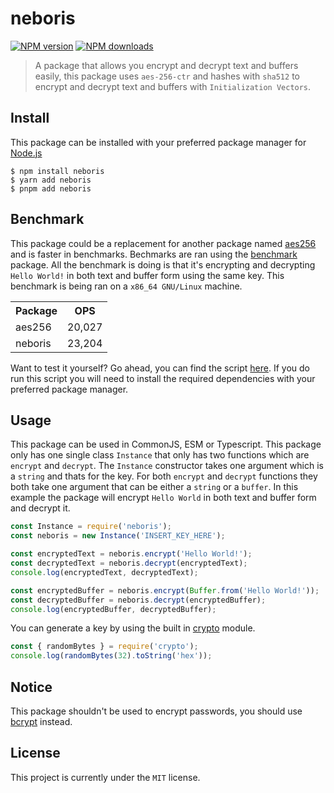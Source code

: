 # neboris
<p>
  <a href="https://www.npmjs.com/package/neboris"><img src="https://img.shields.io/npm/v/neboris?maxAge=3600" alt="NPM version" /></a>
  <a href="https://www.npmjs.com/package/neboris"><img src="https://img.shields.io/npm/dt/neboris?maxAge=3600" alt="NPM downloads" /></a>
</p>

> A package that allows you encrypt and decrypt text and buffers easily, this package uses `aes-256-ctr` and hashes with `sha512` to encrypt and decrypt text and buffers with `Initialization Vectors`.

## Install
This package can be installed with your preferred package manager for [Node.js](https://nodejs.org)
```shell
$ npm install neboris
$ yarn add neboris
$ pnpm add neboris
```

## Benchmark
This package could be a replacement for another package named [aes256](https://npmjs.com/package/aes256) and is faster in benchmarks. Bechmarks are ran using the [benchmark](https://npmjs.com/package/benchmark) package. All the benchmark is doing is that it's encrypting and decrypting `Hello World!` in both text and buffer form using the same key. This benchmark is being ran on a `x86_64 GNU/Linux` machine.

<table>
	<tr>
		<th>Package</th>
		<th>OPS</th>
 	</tr>
 	<tr>
  		<td>aes256</td>
   		<td>20,027</td>
 	</tr>
	<tr>
  		<td>neboris</td>
   		<td>23,204</td>
 	</tr>
 	</tr>
</table>

Want to test it yourself? Go ahead, you can find the script [here](https://github.com/dubfib/neboris/blob/main/test.js). If you do run this script you will need to install the required dependencies with your preferred package manager.

## Usage
This package can be used in CommonJS, ESM or Typescript. This package only has one single class `Instance` that only has two functions which are `encrypt` and `decrypt`. The `Instance` constructor takes one argument which is a `string` and thats for the key. For both `encrypt` and `decrypt` functions they both take one argument that can be either a `string` or a `buffer`. In this example the package will encrypt `Hello World` in both text and buffer form and decrypt it.
```js
const Instance = require('neboris');
const neboris = new Instance('INSERT_KEY_HERE');

const encryptedText = neboris.encrypt('Hello World!');
const decryptedText = neboris.decrypt(encryptedText);
console.log(encryptedText, decryptedText);

const encryptedBuffer = neboris.encrypt(Buffer.from('Hello World!'));
const decryptedBuffer = neboris.decrypt(encryptedBuffer);
console.log(encryptedBuffer, decryptedBuffer);
```
You can generate a key by using the built in [crypto](https://nodejs.org/api/crypto.html) module.
```js
const { randomBytes } = require('crypto');
console.log(randomBytes(32).toString('hex'));
```

## Notice
This package shouldn't be used to encrypt passwords, you should use [bcrypt](https://npmjs.com/package/bcrypt) instead.

## License
This project is currently under the `MIT` license.